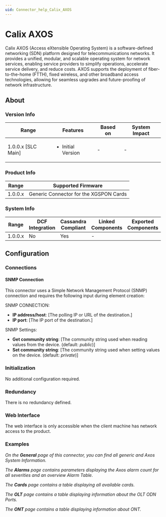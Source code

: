 ```yaml
---
uid: Connector_help_Calix_AXOS
---
```


# Calix AXOS

Calix AXOS (Access eXtensible Operating System) is a software-defined networking (SDN) platform designed for telecommunications networks. It provides a unified, modular, and scalable operating system for network services, enabling service providers to simplify operations, accelerate service delivery, and reduce costs. AXOS supports the deployment of fiber-to-the-home (FTTH), fixed wireless, and other broadband access technologies, allowing for seamless upgrades and future-proofing of network infrastructure.

## About

### Version Info


|Range  |Features  |Based on  |System Impact  |
|---------|---------|---------|---------|
|1.0.0.x [SLC Main]     |<ul><li>Initial Version</li></ul>         |-         |-         |

### Product Info

|Range  |Supported Firmware  |
|---------|---------|
|1.0.0.x     |Generic Connector for the XGSPON Cards         |

### System Info


|Range  |DCF Integration  |Cassandra Compliant  |Linked Components  |Exported Components   |
|---------|---------|---------|---------|---------|
|1.0.0.x    |No       |Yes         |-         |   |

## Configuration

### Connections

#### SNMP Connection

This connector uses a Simple Network Management Protocol (SNMP) connection and requires the following input during element creation:

SNMP CONNECTION:

- **IP address/host**: [The polling IP or URL of the destination.]
- **IP port**: [The IP port of the destination.]


SNMP Settings:

- **Get community string**: [The community string used when reading values from the device. (default: *public*)]
- **Set community string**: [The community string used when setting values on the device. (default: *private*)]


### Initialization

No additional configuration required.

### Redundancy

There is no redundancy defined.

### Web Interface

The web interface is only accessible when the client machine has network access to the product.


### Examples

*On the **General** page of this connector, you can find all generic and Axos System Information.*

*The **Alarms** page contains parameters displaying the Axos alarm count for all severities and an overview Alarm Table.*

*The **Cards** page contains a table displaying all available cards.*

*The **OLT** page contains a table displaying information about the OLT ODN Ports.*

*The **ONT** page contains a table displaying information about ONT.*
